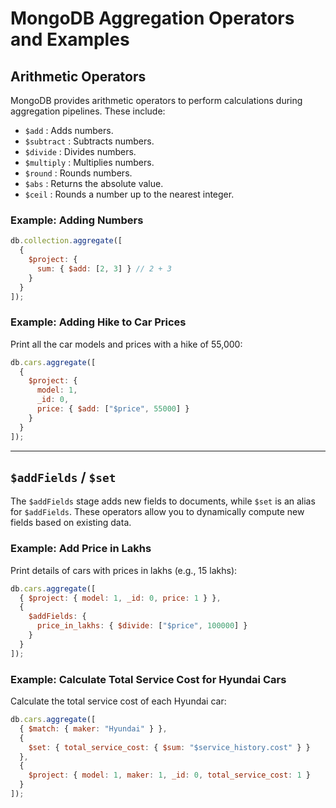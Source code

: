 # MongoDB Aggregation Operators and Examples

## Arithmetic Operators

MongoDB provides arithmetic operators to perform calculations during aggregation pipelines. These include:

- `$add` : Adds numbers.
- `$subtract` : Subtracts numbers.
- `$divide` : Divides numbers.
- `$multiply` : Multiplies numbers.
- `$round` : Rounds numbers.
- `$abs` : Returns the absolute value.
- `$ceil` : Rounds a number up to the nearest integer.

### Example: Adding Numbers
```javascript
db.collection.aggregate([
  {
    $project: {
      sum: { $add: [2, 3] } // 2 + 3
    }
  }
]);
```

### Example: Adding Hike to Car Prices
Print all the car models and prices with a hike of 55,000:
```javascript
db.cars.aggregate([
  {
    $project: {
      model: 1, 
      _id: 0,
      price: { $add: ["$price", 55000] }
    }
  }
]);
```

---

## `$addFields` / `$set`

The `$addFields` stage adds new fields to documents, while `$set` is an alias for `$addFields`. These operators allow you to dynamically compute new fields based on existing data.

### Example: Add Price in Lakhs
Print details of cars with prices in lakhs (e.g., 15 lakhs):
```javascript
db.cars.aggregate([
  { $project: { model: 1, _id: 0, price: 1 } },
  {
    $addFields: {
      price_in_lakhs: { $divide: ["$price", 100000] }
    }
  }
]);
```

### Example: Calculate Total Service Cost for Hyundai Cars
Calculate the total service cost of each Hyundai car:
```javascript
db.cars.aggregate([
  { $match: { maker: "Hyundai" } },
  {
    $set: { total_service_cost: { $sum: "$service_history.cost" } }
  },
  {
    $project: { model: 1, maker: 1, _id: 0, total_service_cost: 1 }
  }
]);
```
